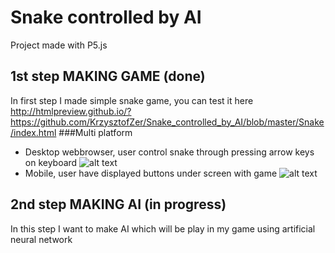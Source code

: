 # Snake controlled by AI
Project made with P5.js
## 1st step MAKING GAME (done)
In first step I made simple snake game, you can test it here http://htmlpreview.github.io/?https://github.com/KrzysztofZer/Snake_controlled_by_AI/blob/master/Snake/index.html
###Multi platform
* Desktop webbrowser, user control snake through pressing arrow keys on keyboard
![alt text](https://ibb.co/ioyiPH)
* Mobile, user have displayed buttons under screen with game
![alt text](https://ibb.co/mBfDPH)
## 2nd step MAKING AI (in progress)
In this step I want to make AI which will be play in my game using artificial neural network
